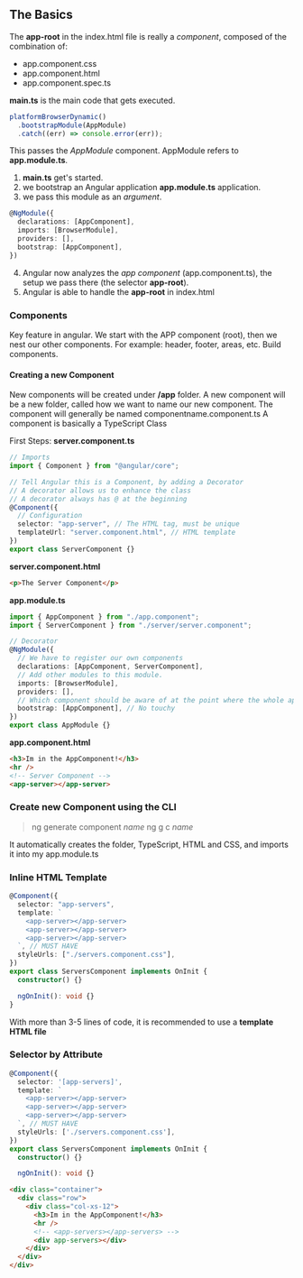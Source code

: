 ## The Basics

The **app-root** in the index.html file is really a _component_, composed of the combination of:

- app.component.css
- app.component.html
- app.component.spec.ts

**main.ts** is the main code that gets executed.

```ts
platformBrowserDynamic()
  .bootstrapModule(AppModule)
  .catch((err) => console.error(err));
```

This passes the _AppModule_ component.
AppModule refers to **app.module.ts**.

1. **main.ts** get's started.
2. we bootstrap an Angular application **app.module.ts** application.
3. we pass this module as an _argument_.

```ts
@NgModule({
  declarations: [AppComponent],
  imports: [BrowserModule],
  providers: [],
  bootstrap: [AppComponent],
})
```

4. Angular now analyzes the _app component_ (app.component.ts), the setup we pass there (the selector **app-root**).
5. Angular is able to handle the **app-root** in index.html

### Components

Key feature in angular.
We start with the APP component (root), then we nest our other components.
For example: header, footer, areas, etc.
Build components.

#### Creating a new Component

New components will be created under **/app** folder.
A new component will be a new folder, called how we want to name our new component.
The component will generally be named componentname.component.ts
A component is basically a TypeScript Class

First Steps:
**server.component.ts**

```ts
// Imports
import { Component } from "@angular/core";

// Tell Angular this is a Component, by adding a Decorator
// A decorator allows us to enhance the class
// A decorator always has @ at the beginning
@Component({
  // Configuration
  selector: "app-server", // The HTML tag, must be unique
  templateUrl: "server.component.html", // HTML template
})
export class ServerComponent {}
```

**server.component.html**

```html
<p>The Server Component</p>
```

**app.module.ts**

```ts
import { AppComponent } from "./app.component";
import { ServerComponent } from "./server/server.component";

// Decorator
@NgModule({
  // We have to register our own components
  declarations: [AppComponent, ServerComponent],
  // Add other modules to this module.
  imports: [BrowserModule],
  providers: [],
  // Which component should be aware of at the point where the whole application starts
  bootstrap: [AppComponent], // No touchy
})
export class AppModule {}
```

**app.component.html**

```html
<h3>Im in the AppComponent!</h3>
<hr />
<!-- Server Component -->
<app-server></app-server>
```

### Create new Component using the CLI

> ng generate component _name_
> ng g c _name_

It automatically creates the folder, TypeScript, HTML and CSS, and imports it into my app.module.ts

### Inline HTML Template

```ts
@Component({
  selector: "app-servers",
  template: `
    <app-server></app-server>
    <app-server></app-server>
    <app-server></app-server>
  `, // MUST HAVE
  styleUrls: ["./servers.component.css"],
})
export class ServersComponent implements OnInit {
  constructor() {}

  ngOnInit(): void {}
}
```

With more than 3-5 lines of code, it is recommended to use a **template HTML file**

### Selector by Attribute

```ts
@Component({
  selector: '[app-servers]',
  template: `
    <app-server></app-server>
    <app-server></app-server>
    <app-server></app-server>
  `, // MUST HAVE
  styleUrls: ['./servers.component.css'],
})
export class ServersComponent implements OnInit {
  constructor() {}

  ngOnInit(): void {}
```

```html
<div class="container">
  <div class="row">
    <div class="col-xs-12">
      <h3>Im in the AppComponent!</h3>
      <hr />
      <!-- <app-servers></app-servers> -->
      <div app-servers></div>
    </div>
  </div>
</div>
```
